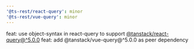 ```yaml
---
'@ts-rest/react-query': minor
'@ts-rest/vue-query': minor
---
```


feat: use object-syntax in react-query to support [@tanstack/react-query@^5.0.0](https://tanstack.com/query/latest/docs/react/guides/migrating-to-v5)
feat: add @tanstack/vue-query@^5.0.0 as peer dependency
